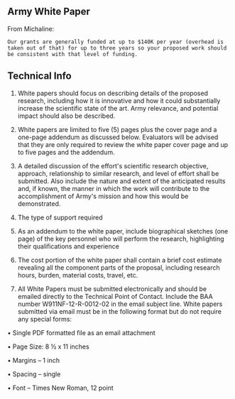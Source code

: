 Army White Paper
--

From Michaline:

	Our grants are generally funded at up to $140K per year (overhead is taken out of that) for up to three years so your proposed work should be consistent with that level of funding.
	
Technical Info
-

1. White papers should focus on describing details of the proposed research, including how it is
innovative and how it could substantially increase the scientific state of the art. Army 
relevance, and potential impact should also be described.

2. White papers are limited to five (5) pages plus the cover page and a one-page addendum as 
discussed below. Evaluators will be advised that they are only required to review the white
paper cover page and up to five pages and the addendum.

3. A detailed discussion of the effort's scientific research objective, approach, relationship to 
similar research, and level of effort shall be submitted. Also include the nature and
extent of the anticipated results and, if known, the manner in which the work will 
contribute to the accomplishment of Army's mission and how this would be 
demonstrated.

4. The type of support required

5. As an addendum to the white paper, include biographical sketches (one page) of the key 
personnel who will perform the research, highlighting their qualifications and experience

6. The cost portion of the white paper shall contain a brief cost estimate revealing all the 
component parts of the proposal, including research hours, burden, material costs, travel, etc.

7. All White Papers must be submitted electronically and should be emailed directly to the 
Technical Point of Contact. Include the BAA number W911NF-12-R-0012-02 in the email 
subject line.
White papers submitted via email must be in the following format but do not require any 
special forms:

• Single PDF formatted file as an email attachment

• Page Size: 8 ½ x 11 inches

• Margins – 1 inch

• Spacing – single

• Font – Times New Roman, 12 point

